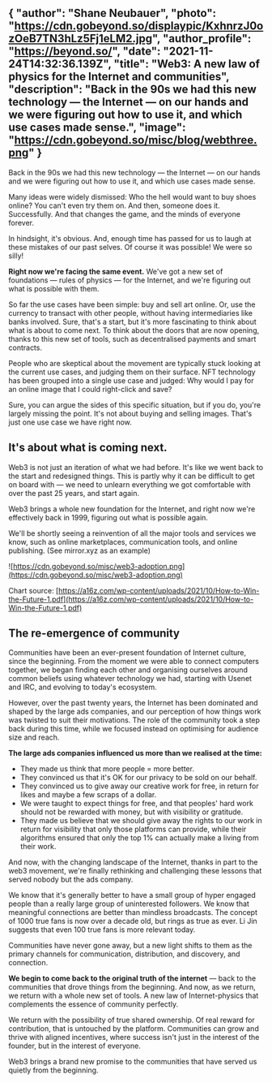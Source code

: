 {
  "author": "Shane Neubauer",
  "photo": "https://cdn.gobeyond.so/displaypic/KxhnrzJ0ozOeB7TN3hLz5Fj1eLM2.jpg",
  "author_profile": "https://beyond.so/",
  "date": "2021-11-24T14:32:36.139Z",
  "title": "Web3: A new law of physics for the Internet and communities",
  "description": "Back in the 90s we had this new technology — the Internet — on our hands and we were figuring out how to use it, and which use cases made sense.",
  "image": "https://cdn.gobeyond.so/misc/blog/webthree.png"
}
---

Back in the 90s we had this new technology — the Internet — on our hands and we were figuring out how to use it, and which use cases made sense.

Many ideas were widely dismissed: Who the hell would want to buy shoes online? You can't even try them on. And then, someone does it. Successfully. And that changes the game, and the minds of everyone forever.

In hindsight, it's obvious. And, enough time has passed for us to laugh at these mistakes of our past selves. Of course it was possible! We were so silly!

**Right now we're facing the same event.** We've got a new set of foundations — rules of physics — for the Internet, and we're figuring out what is possible with them.

So far the use cases have been simple: buy and sell art online. Or, use the currency to transact with other people, without having intermediaries like banks involved. Sure, that's a start, but it's more fascinating to think about what is about to come next. To think about the doors that are now opening, thanks to this new set of tools, such as decentralised payments and smart contracts.

People who are skeptical about the movement are typically stuck looking at the current use cases, and judging them on their surface. NFT technology has been grouped into a single use case and judged: Why would I pay for an online image that I could right-click and save?

Sure, you can argue the sides of this specific situation, but if you do, you're largely missing the point. It's not about buying and selling images. That's just one use case we have right now.

## It's about what is coming next.

Web3 is not just an iteration of what we had before. It's like we went back to the start and redesigned things. This is partly why it can be difficult to get on board with — we need to unlearn everything we got comfortable with over the past 25 years, and start again.

Web3 brings a whole new foundation for the Internet, and right now we're effectively back in 1999, figuring out what is possible again.

We'll be shortly seeing a reinvention of all the major tools and services we know, such as online marketplaces, communication tools, and online publishing. (See mirror.xyz as an example)

![https://cdn.gobeyond.so/misc/web3-adoption.png](https://cdn.gobeyond.so/misc/web3-adoption.png)

Chart source: [https://a16z.com/wp-content/uploads/2021/10/How-to-Win-the-Future-1.pdf](https://a16z.com/wp-content/uploads/2021/10/How-to-Win-the-Future-1.pdf)

## The re-emergence of community

Communities have been an ever-present foundation of Internet culture, since the beginning. From the moment we were able to connect computers together, we began finding each other and organising ourselves around common beliefs using whatever technology we had, starting with Usenet and IRC, and evolving to today's ecosystem.

However, over the past twenty years, the Internet has been dominated and shaped by the large ads companies, and our perception of how things work was twisted to suit their motivations. The role of the community took a step back during this time, while we focused instead on optimising for audience size and reach.

**The large ads companies influenced us more than we realised at the time:**
* They made us think that more people = more better.
* They convinced us that it's OK for our privacy to be sold on our behalf.
* They convinced us to give away our creative work for free, in return for likes and maybe a few scraps of a dollar.
* We were taught to expect things for free, and that peoples' hard work should not be rewarded with money, but with visibility or gratitude.
* They made us believe that we should give away the rights to our work in return for visibility that only those platforms can provide, while their algorithms ensured that only the top 1% can actually make a living from their work.

And now, with the changing landscape of the Internet, thanks in part to the web3 movement, we're finally rethinking and challenging these lessons that served nobody but the ads company.

We know that it's generally better to have a small group of hyper engaged people than a really large group of uninterested followers. We know that meaningful connections are better than mindless broadcasts. The concept of 1000 true fans is now over a decade old, but rings as true as ever. Li Jin suggests that even 100 true fans is more relevant today.

Communities have never gone away, but a new light shifts to them as the primary channels for communication, distribution, and discovery, and connection.

**We begin to come back to the original truth of the internet** — back to the communities that drove things from the beginning. And now, as we return, we return with a whole new set of tools. A new law of Internet-physics that complements the essence of community perfectly.

We return with the possibility of true shared ownership. Of real reward for contribution, that is untouched by the platform. Communities can grow and thrive with aligned incentives, where success isn't just in the interest of the founder, but in the interest of everyone.

Web3 brings a brand new promise to the communities that have served us quietly from the beginning.
